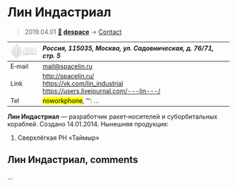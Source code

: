 # Лин Индастриал
> 2019.04.01 **[🚀](../index/index.md) [despace](index.md)** → [Contact](contact.md)

|[![](f/contact/l/spacelin_logo1_thumb.jpg)](f/contact/l/spacelin_logo1.png)|*Россия, 115035, Москва, ул. Садовническая, д. 76/71, стр. 5*|
|:--|:--|
|E‑mail| <mail@spacelin.ru> |
|Link| <http://spacelin.ru/><br> <https://vk.com/lin_industrial><br> <https://users.livejournal.com/---lin---/> |
|Tel| <mark>noworkphone</mark>, ℻: … |

**Лин Индастриал** — разработчик ракет‑носителей и суборбитальных кораблей. Создано 14.01.2014. Нынешняя продукция:

   1. Сверхлёгкая РН «Таймыр»


<p style="page-break-after:always"> </p>

## Лин Индастриал, comments

…
